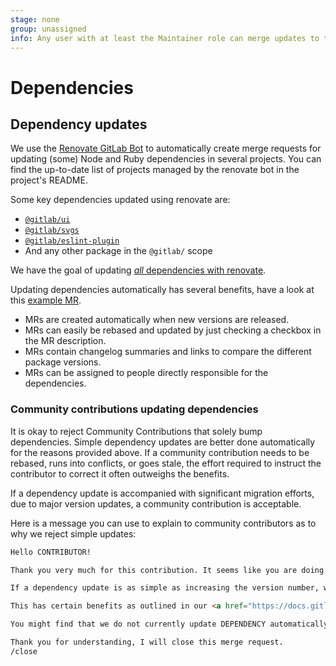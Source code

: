 ```yaml
---
stage: none
group: unassigned
info: Any user with at least the Maintainer role can merge updates to this content. For details, see https://docs.gitlab.com/ee/development/development_processes.html#development-guidelines-review.
---
```


# Dependencies

## Dependency updates

We use the [Renovate GitLab Bot](https://gitlab.com/gitlab-org/frontend/renovate-gitlab-bot) to
automatically create merge requests for updating (some) Node and Ruby dependencies in several projects.
You can find the up-to-date list of projects managed by the renovate bot in the project's README.

Some key dependencies updated using renovate are:

- [`@gitlab/ui`](https://gitlab.com/gitlab-org/gitlab-ui)
- [`@gitlab/svgs`](https://gitlab.com/gitlab-org/gitlab-svgs)
- [`@gitlab/eslint-plugin`](https://gitlab.com/gitlab-org/frontend/eslint-plugin)
- And any other package in the `@gitlab/` scope

We have the goal of updating [_all_ dependencies with renovate](https://gitlab.com/gitlab-org/frontend/rfcs/-/issues/21).

Updating dependencies automatically has several benefits, have a look at this [example MR](https://gitlab.com/gitlab-org/gitlab/-/merge_requests/53613).

- MRs are created automatically when new versions are released.
- MRs can easily be rebased and updated by just checking a checkbox in the MR description.
- MRs contain changelog summaries and links to compare the different package versions.
- MRs can be assigned to people directly responsible for the dependencies.

### Community contributions updating dependencies

It is okay to reject Community Contributions that solely bump dependencies.
Simple dependency updates are better done automatically for the reasons provided above.
If a community contribution needs to be rebased, runs into conflicts, or goes stale, the effort required
to instruct the contributor to correct it often outweighs the benefits.

If a dependency update is accompanied with significant migration efforts, due to major version updates,
a community contribution is acceptable.

Here is a message you can use to explain to community contributors as to why we reject simple updates:

```markdown
Hello CONTRIBUTOR!

Thank you very much for this contribution. It seems like you are doing a "simple" dependency update.

If a dependency update is as simple as increasing the version number, we'd like a Bot to do this to save you and ourselves some time.

This has certain benefits as outlined in our <a href="https://docs.gitlab.com/ee/development/fe_guide/dependencies.html#updating-dependencies">Frontend development guidelines</a>.

You might find that we do not currently update DEPENDENCY automatically, but we are planning to do so in [the near future](https://gitlab.com/gitlab-org/frontend/rfcs/-/issues/21).

Thank you for understanding, I will close this merge request.
/close
```
